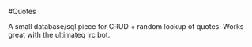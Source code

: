 #Quotes

A small database/sql piece for CRUD + random lookup of quotes. Works great
with the ultimateq irc bot.
